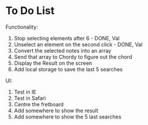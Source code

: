 # To Do List

Functionality:

1. Stop selecting elements after 6 - DONE, Val
2. Unselect an element on the second click - DONE, Val
3. Convert the selected notes into an array
4. Send that array to Chordy to figure out the chord
5. Display the Result on the screen
6. Add local storage to save the last 5 searches

UI:

1. Test in IE
2. Test in Safari
3. Centre the fretboard
4. Add somewhere to show the result
5. Add somewhere to show the 5 last searches